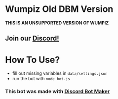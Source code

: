 # Wumpiz Old DBM Version

**THIS IS AN UNSUPPORTED VERSION OF WUMPIZ**

## Join our [Discord!](https://vibez.wtf/discord)

# How To Use?

- fill out missing variables in `data/settings.json`
- run the bot with `node bot.js`



### This bot was made with [Discord Bot Maker](https://store.steampowered.com/app/682130/Discord_Bot_Maker/)
